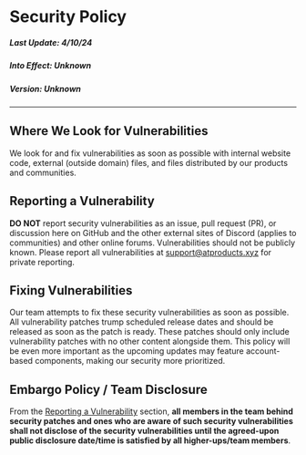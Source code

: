 # Security Policy
##### Last Update: 4/10/24
##### Into Effect: Unknown
##### Version: Unknown
<hr>

## Where We Look for Vulnerabilities
We look for and fix vulnerabilities as soon as possible with internal website code, external (outside domain) files, and files distributed by our products and communities.

## Reporting a Vulnerability
**DO NOT** report security vulnerabilities as an issue, pull request (PR), or discussion here on GitHub and the other external sites of Discord (applies to communities) and other online forums. Vulnerabilities should not be publicly known. Please report all vulnerabilities at support@atproducts.xyz for private reporting.

## Fixing Vulnerabilities
Our team attempts to fix these security vulnerabilities as soon as possible. All vulnerability patches trump scheduled release dates and should be released as soon as the patch is ready. These patches should only include vulnerability patches with no other content alongside them. This policy will be even more important as the upcoming updates may feature account-based components, making our security more prioritized. 

## Embargo Policy / Team Disclosure
From the <a href="#reporting-a-vulnerability">Reporting a Vulnerability</a> section, **all members in the team behind security patches and ones who are aware of such security vulnerabilities shall not disclose of the security vulnerabilities until the agreed-upon public disclosure date/time is satisfied by all higher-ups/team members**.
